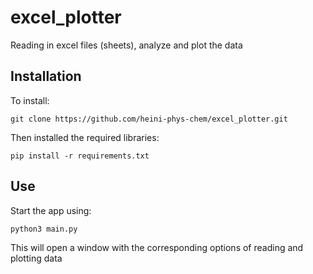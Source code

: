 # excel_plotter
Reading in excel files (sheets), analyze and plot the data

## Installation
To install:
```
git clone https://github.com/heini-phys-chem/excel_plotter.git
```
Then installed the required libraries:
```
pip install -r requirements.txt
```

## Use
Start the app using:
```
python3 main.py
```
This will open a window with the corresponding options of reading and plotting data
